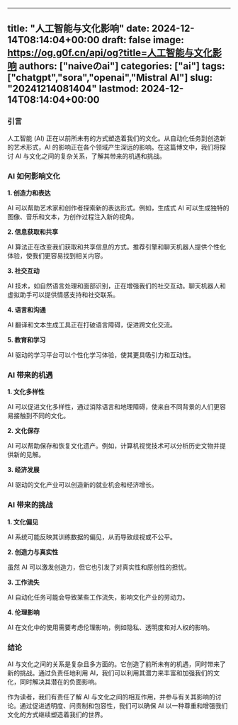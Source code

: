 
---
title: "人工智能与文化影响"
date: 2024-12-14T08:14:04+00:00
draft: false
image: https://og.g0f.cn/api/og?title=人工智能与文化影响
authors: ["naiveのai"]
categories: ["ai"]
tags: ["chatgpt","sora","openai","Mistral AI"]
slug: "20241214081404"
lastmod: 2024-12-14T08:14:04+00:00
---
### 引言

人工智能 (AI) 正在以前所未有的方式塑造着我们的文化。从自动化任务到创造新的艺术形式，AI 的影响正在各个领域产生深远的影响。在这篇博文中，我们将探讨 AI 与文化之间的复杂关系，了解其带来的机遇和挑战。

### AI 如何影响文化

**1. 创造力和表达**

AI 可以帮助艺术家和创作者探索新的表达形式。例如，生成式 AI 可以生成独特的图像、音乐和文本，为创作过程注入新的视角。

**2. 信息获取和共享**

AI 算法正在改变我们获取和共享信息的方式。推荐引擎和聊天机器人提供个性化体验，使我们更容易找到相关内容。

**3. 社交互动**

AI 技术，如自然语言处理和面部识别，正在增强我们的社交互动。聊天机器人和虚拟助手可以提供情感支持和社交联系。

**4. 语言和沟通**

AI 翻译和文本生成工具正在打破语言障碍，促进跨文化交流。

**5. 教育和学习**

AI 驱动的学习平台可以个性化学习体验，使其更具吸引力和互动性。

### AI 带来的机遇

**1. 文化多样性**

AI 可以促进文化多样性，通过消除语言和地理障碍，使来自不同背景的人们更容易接触到不同的文化。

**2. 文化保存**

AI 可以帮助保存和恢复文化遗产。例如，计算机视觉技术可以分析历史文物并提供新的见解。

**3. 经济发展**

AI 驱动的文化产业可以创造新的就业机会和经济增长。

### AI 带来的挑战

**1. 文化偏见**

AI 系统可能反映其训练数据的偏见，从而导致歧视或不公平。

**2. 创造力与真实性**

虽然 AI 可以激发创造力，但它也引发了对真实性和原创性的担忧。

**3. 工作流失**

AI 自动化任务可能会导致某些工作流失，影响文化产业的劳动力。

**4. 伦理影响**

AI 在文化中的使用需要考虑伦理影响，例如隐私、透明度和对人权的影响。

### 结论

AI 与文化之间的关系是复杂且多方面的。它创造了前所未有的机遇，同时带来了新的挑战。通过负责任地利用 AI，我们可以利用其潜力来丰富和加强我们的文化，同时解决其潜在的负面影响。

作为读者，我们有责任了解 AI 与文化之间的相互作用，并参与有关其影响的讨论。通过促进透明度、问责制和包容性，我们可以确保 AI 以一种尊重和增强我们文化的方式继续塑造着我们的世界。